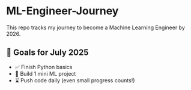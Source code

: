# ML-Engineer-Journey

This repo tracks my journey to become a Machine Learning Engineer by 2026.

## 🚀 Goals for July 2025

- ✅ Finish Python basics  
- 🧠 Build 1 mini ML project  
- ⌛ Push code daily (even small progress counts!)


